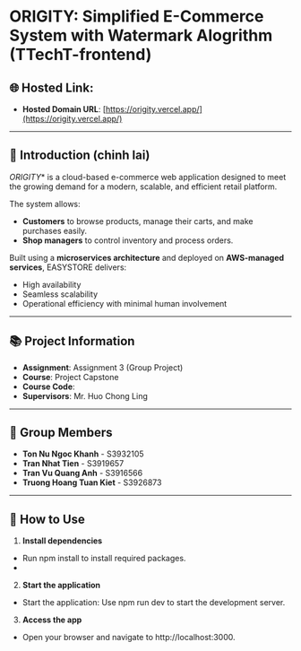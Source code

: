 # ORIGITY: Simplified E-Commerce System with Watermark Alogrithm (TTechT-frontend)

## 🌐 Hosted Link:

- **Hosted Domain URL**: [https://origity.vercel.app/](https://origity.vercel.app/)

---
## 🛒 Introduction (chinh lai)
*ORIGITY** is a cloud-based e-commerce web application designed to meet the growing demand for a modern, scalable, and efficient retail platform.

The system allows:
- **Customers** to browse products, manage their carts, and make purchases easily.
- **Shop managers** to control inventory and process orders.

Built using a **microservices architecture** and deployed on **AWS-managed services**, EASYSTORE delivers:
- High availability
- Seamless scalability
- Operational efficiency with minimal human involvement
  
---

## 📚 Project Information

- **Assignment**: Assignment 3 (Group Project)  
- **Course**: Project Capstone
- **Course Code**: 
- **Supervisors**: Mr. Huo Chong Ling
  
---

## 👥 Group Members

- **Ton Nu Ngoc Khanh** - S3932105  
- **Tran Nhat Tien** - S3919657  
- **Tran Vu Quang Anh** - S3916566
- **Truong Hoang Tuan Kiet** - S3926873

---
## 🚀 How to Use
1. **Install dependencies**
  - Run npm install to install required packages.
  - 
2. **Start the application**
  - Start the application: Use npm run dev to start the development server.

3. **Access the app**
  - Open your browser and navigate to http://localhost:3000.

